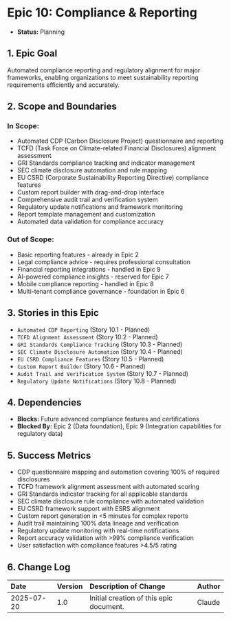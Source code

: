 # Epic 10: Compliance & Reporting

- **Status:** Planning

## 1. Epic Goal
Automated compliance reporting and regulatory alignment for major frameworks, enabling organizations to meet sustainability reporting requirements efficiently and accurately.

## 2. Scope and Boundaries

### In Scope:
- Automated CDP (Carbon Disclosure Project) questionnaire and reporting
- TCFD (Task Force on Climate-related Financial Disclosures) alignment assessment
- GRI Standards compliance tracking and indicator management
- SEC climate disclosure automation and rule mapping
- EU CSRD (Corporate Sustainability Reporting Directive) compliance features
- Custom report builder with drag-and-drop interface
- Comprehensive audit trail and verification system
- Regulatory update notifications and framework monitoring
- Report template management and customization
- Automated data validation for compliance accuracy

### Out of Scope:
- Basic reporting features - already in Epic 2
- Legal compliance advice - requires professional consultation
- Financial reporting integrations - handled in Epic 9
- AI-powered compliance insights - reserved for Epic 7
- Mobile compliance reporting - handled in Epic 8
- Multi-tenant compliance governance - foundation in Epic 6

## 3. Stories in this Epic

- `Automated CDP Reporting` (Story 10.1 - Planned)
- `TCFD Alignment Assessment` (Story 10.2 - Planned)
- `GRI Standards Compliance Tracking` (Story 10.3 - Planned)
- `SEC Climate Disclosure Automation` (Story 10.4 - Planned)
- `EU CSRD Compliance Features` (Story 10.5 - Planned)
- `Custom Report Builder` (Story 10.6 - Planned)
- `Audit Trail and Verification System` (Story 10.7 - Planned)
- `Regulatory Update Notifications` (Story 10.8 - Planned)

## 4. Dependencies

- **Blocks:** Future advanced compliance features and certifications
- **Blocked By:** Epic 2 (Data foundation), Epic 9 (Integration capabilities for regulatory data)

## 5. Success Metrics

- CDP questionnaire mapping and automation covering 100% of required disclosures
- TCFD framework alignment assessment with automated scoring
- GRI Standards indicator tracking for all applicable standards
- SEC climate disclosure rule compliance with automated validation
- EU CSRD framework support with ESRS alignment
- Custom report generation in <5 minutes for complex reports
- Audit trail maintaining 100% data lineage and verification
- Regulatory update monitoring with real-time notifications
- Report accuracy validation with >99% compliance verification
- User satisfaction with compliance features >4.5/5 rating

## 6. Change Log

| Date       | Version | Description of Change                     | Author |
| :--------- | :------ | :---------------------------------------- | :----- |
| 2025-07-20 | 1.0     | Initial creation of this epic document. | Claude |